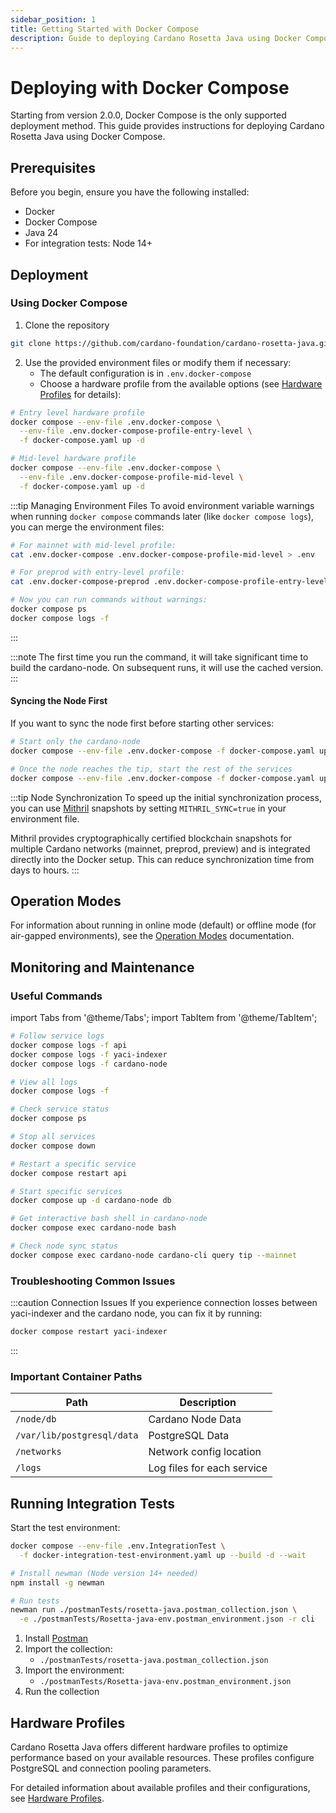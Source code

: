 ```yaml
---
sidebar_position: 1
title: Getting Started with Docker Compose
description: Guide to deploying Cardano Rosetta Java using Docker Compose
---
```


# Deploying with Docker Compose

Starting from version 2.0.0, Docker Compose is the only supported deployment method. This guide provides instructions for deploying Cardano Rosetta Java using Docker Compose.

## Prerequisites

Before you begin, ensure you have the following installed:

- Docker
- Docker Compose
- Java 24
- For integration tests: Node 14+

## Deployment

### Using Docker Compose

1. Clone the repository
```bash
git clone https://github.com/cardano-foundation/cardano-rosetta-java.git
```
2. Use the provided environment files or modify them if necessary:
   - The default configuration is in `.env.docker-compose`
   - Choose a hardware profile from the available options (see [Hardware Profiles](./hardware-profiles) for details):

```bash
# Entry level hardware profile
docker compose --env-file .env.docker-compose \
  --env-file .env.docker-compose-profile-entry-level \
  -f docker-compose.yaml up -d

# Mid-level hardware profile
docker compose --env-file .env.docker-compose \
  --env-file .env.docker-compose-profile-mid-level \
  -f docker-compose.yaml up -d
```

:::tip Managing Environment Files
To avoid environment variable warnings when running `docker compose` commands later (like `docker compose logs`), you can merge the environment files:
```bash
# For mainnet with mid-level profile:
cat .env.docker-compose .env.docker-compose-profile-mid-level > .env

# For preprod with entry-level profile:
cat .env.docker-compose-preprod .env.docker-compose-profile-entry-level > .env

# Now you can run commands without warnings:
docker compose ps
docker compose logs -f
```
:::

:::note
The first time you run the command, it will take significant time to build the cardano-node.
On subsequent runs, it will use the cached version.
:::

#### Syncing the Node First

If you want to sync the node first before starting other services:

```bash
# Start only the cardano-node
docker compose --env-file .env.docker-compose -f docker-compose.yaml up cardano-node

# Once the node reaches the tip, start the rest of the services
docker compose --env-file .env.docker-compose -f docker-compose.yaml up
```

:::tip Node Synchronization
To speed up the initial synchronization process, you can use [Mithril](https://mithril.network/doc/) snapshots by setting `MITHRIL_SYNC=true` in your environment file.

Mithril provides cryptographically certified blockchain snapshots for multiple Cardano networks (mainnet, preprod, preview) and is integrated directly into the Docker setup. This can reduce synchronization time from days to hours.
:::

## Operation Modes

For information about running in online mode (default) or offline mode (for air-gapped environments), see the [Operation Modes](../core-concepts/operation-modes) documentation.

## Monitoring and Maintenance

### Useful Commands

import Tabs from '@theme/Tabs';
import TabItem from '@theme/TabItem';

<Tabs>
  <TabItem value="logs" label="Viewing Logs" default>

```bash
# Follow service logs
docker compose logs -f api
docker compose logs -f yaci-indexer
docker compose logs -f cardano-node

# View all logs
docker compose logs -f
```

  </TabItem>
  <TabItem value="management" label="Service Management">

```bash
# Check service status
docker compose ps

# Stop all services
docker compose down

# Restart a specific service
docker compose restart api

# Start specific services
docker compose up -d cardano-node db
```

  </TabItem>
  <TabItem value="interactive" label="Interactive Shell">

```bash
# Get interactive bash shell in cardano-node
docker compose exec cardano-node bash

# Check node sync status
docker compose exec cardano-node cardano-cli query tip --mainnet
```

  </TabItem>
</Tabs>

### Troubleshooting Common Issues

:::caution Connection Issues
If you experience connection losses between yaci-indexer and the cardano node, you can fix it by running:

```bash
docker compose restart yaci-indexer
```

:::

### Important Container Paths

| Path                       | Description                |
| -------------------------- | -------------------------- |
| `/node/db`                 | Cardano Node Data          |
| `/var/lib/postgresql/data` | PostgreSQL Data            |
| `/networks`                | Network config location    |
| `/logs`                    | Log files for each service |

## Running Integration Tests

<Tabs>
  <TabItem value="setup" label="Setup Environment" default>

Start the test environment:

```bash
docker compose --env-file .env.IntegrationTest \
  -f docker-integration-test-environment.yaml up --build -d --wait
```

  </TabItem>
  <TabItem value="cli" label="Using CLI">

```bash
# Install newman (Node version 14+ needed)
npm install -g newman

# Run tests
newman run ./postmanTests/rosetta-java.postman_collection.json \
  -e ./postmanTests/Rosetta-java-env.postman_environment.json -r cli
```

  </TabItem>
  <TabItem value="postman" label="Using Postman">

1. Install [Postman](https://www.postman.com)
2. Import the collection:
   - `./postmanTests/rosetta-java.postman_collection.json`
3. Import the environment:
   - `./postmanTests/Rosetta-java-env.postman_environment.json`
4. Run the collection

  </TabItem>
</Tabs>

## Hardware Profiles

Cardano Rosetta Java offers different hardware profiles to optimize performance based on your available resources. These profiles configure PostgreSQL and connection pooling parameters.

For detailed information about available profiles and their configurations, see [Hardware Profiles](./hardware-profiles).
